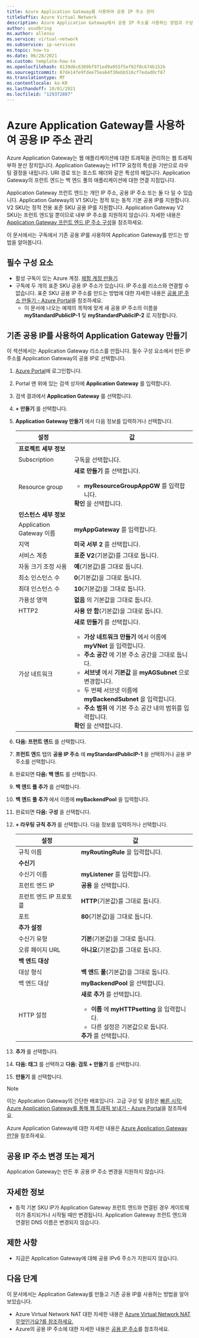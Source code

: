 ```yaml
---
title: Azure Application Gateway를 사용하여 공용 IP 주소 관리
titleSuffix: Azure Virtual Network
description: Azure Application Gateway에서 공용 IP 주소를 사용하는 방법과 구성을 변경하고 관리하는 방법을 알아봅니다.
author: asudbring
ms.author: allensu
ms.service: virtual-network
ms.subservice: ip-services
ms.topic: how-to
ms.date: 06/28/2021
ms.custom: template-how-to
ms.openlocfilehash: 8139d6c6309bf971ed9a955f5ef02f0c674b152b
ms.sourcegitcommit: 87de14fe9fdee75ea64f30ebb516cf7edad0cf87
ms.translationtype: MT
ms.contentlocale: ko-KR
ms.lasthandoff: 10/01/2021
ms.locfileid: "129372887"
---
```

# <a name="manage-a-public-ip-address-with-an-azure-application-gateway"></a>Azure Application Gateway를 사용하여 공용 IP 주소 관리

Azure Application Gateway는 웹 애플리케이션에 대한 트래픽을 관리하는 웹 트래픽 부하 분산 장치입니다. Application Gateway는 HTTP 요청의 특성을 기반으로 라우팅 결정을 내립니다. URI 경로 또는 호스트 헤더와 같은 특성의 예입니다.  Application Gateway의 프런트 엔드는 백 엔드 풀의 애플리케이션에 대한 연결 지점입니다. 

Application Gateway 프런트 엔드는 개인 IP 주소, 공용 IP 주소 또는 둘 다 일 수 있습니다.  Application Gateway의 V1 SKU는 정적 또는 동적 기본 공용 IP를 지원합니다.  V2 SKU는 정적 전용 표준 SKU 공용 IP를 지원합니다. Application Gateway V2 SKU는 프런트 엔드일 뿐이므로 내부 IP 주소를 지원하지 않습니다.  자세한 내용은 [Application Gateway 프런트 엔드 IP 주소 구성](../../application-gateway/configuration-front-end-ip.md)을 참조하세요.  

이 문서에서는 구독에서 기존 공용 IP를 사용하여 Application Gateway를 만드는 방법을 알아봅니다. 

## <a name="prerequisites"></a>필수 구성 요소

- 활성 구독이 있는 Azure 계정. [체험 계정 만들기](https://azure.microsoft.com/free/?ref=microsoft.com&utm_source=microsoft.com&utm_medium=docs&utm_campaign=visualstudio)
- 구독에 두 개의 표준 SKU 공용 IP 주소가 있습니다. IP 주소를 리소스와 연결할 수 없습니다. 표준 SKU 공용 IP 주소를 만드는 방법에 대한 자세한 내용은 [공용 IP 주소 만들기 - Azure Portal](../../virtual-network/create-public-ip-portal.md)을 참조하세요.
    - 이 문서에 나오는 예제의 목적에 맞게 새 공용 IP 주소의 이름을 **myStandardPublicIP-1** 및 **myStandardPublicIP-2** 로 지정합니다.

## <a name="create-application-gateway-existing-public-ip"></a>기존 공용 IP를 사용하여 Application Gateway 만들기

이 섹션에서는 Application Gateway 리소스를 만듭니다. 필수 구성 요소에서 만든 IP 주소를 Application Gateway의 공용 IP로 선택합니다.

1. [Azure Portal](https://portal.azure.com)에 로그인합니다.

2. Portal 맨 위에 있는 검색 상자에 **Application Gateway** 를 입력합니다.

3. 검색 결과에서 **Application Gateway** 를 선택합니다.

4. **+ 만들기** 를 선택합니다.

5. **Application Gateway 만들기** 에서 다음 정보를 입력하거나 선택합니다.

    | 설정 | 값 |
    | ------- | ----- |
    | **프로젝트 세부 정보** |   |
    | Subscription | 구독을 선택합니다. |
    | Resource group | **새로 만들기** 를 선택합니다.<ul><li>**myResourceGroupAppGW** 를 입력합니다.</li></ul>**확인** 을 선택합니다. |
    | **인스턴스 세부 정보** |   |
    | Application Gateway 이름 | **myAppGateway** 를 입력합니다. |
    | 지역 | **미국 서부 2** 를 선택합니다. |
    | 서비스 계층 | **표준 V2**(기본값)를 그대로 둡니다. |
    | 자동 크기 조정 사용 | **예**(기본값)를 그대로 둡니다. |
    | 최소 인스턴스 수 | **0**(기본값)을 그대로 둡니다. |
    | 최대 인스턴스 수 | **10**(기본값)을 그대로 둡니다. |
    | 가용성 영역 | **없음** 의 기본값을 그대로 둡니다. |
    | HTTP2 | **사용 안 함**(기본값)을 그대로 둡니다. |
    | 가상 네트워크 | **새로 만들기** 를 선택합니다. <ul><li>**가상 네트워크 만들기** 에서 이름에 **myVNet** 을 입력합니다.</li><li>**주소 공간** 에 기본 주소 공간을 그대로 둡니다.</li><li>**서브넷** 에서 **기본값** 을 **myAGSubnet** 으로 변경합니다.</li><li>두 번째 서브넷 이름에 **myBackendSubnet** 을 입력합니다.</li><li>**주소 범위** 에 기본 주소 공간 내의 범위를 입력합니다.</li></ul>**확인** 을 선택합니다.|

6. **다음: 프런트 엔드** 를 선택합니다.

7. **프런트 엔드** 탭의 **공용 IP 주소** 에 **myStandardPublicIP-1** 을 선택하거나 공용 IP 주소를 선택합니다.

8. 완료되면 **다음: 백 엔드** 를 선택합니다. 

9. **백 엔드 풀 추가** 를 선택합니다.

10. **백 엔드 풀 추가** 에서 이름에 **myBackendPool** 을 입력합니다.

11. 완료되면 **다음: 구성** 을 선택합니다.

12. **+ 라우팅 규칙 추가** 를 선택합니다. 다음 정보를 입력하거나 선택합니다.

    | 설정 | 값 |
    | ------- | ----- |
    | 규칙 이름 | **myRoutingRule** 을 입력합니다. |
    | **수신기** |    |
    | 수신기 이름 | **myListener** 를 입력합니다. |
    | 프런트 엔드 IP | **공용** 을 선택합니다. |
    | 프런트 엔드 IP 프로토콜 | **HTTP**(기본값)를 그대로 둡니다. |
    | 포트 | **80**(기본값)을 그대로 둡니다. |
    | **추가 설정** |   |
    | 수신기 유형 | **기본**(기본값)을 그대로 둡니다. |
    | 오류 페이지 URL | **아니요**(기본값)를 그대로 둡니다. |
    | **백 엔드 대상** |    |
    | 대상 형식 | **백 엔드 풀**(기본값)을 그대로 둡니다. |
    | 백 엔드 대상 | **myBackendPool** 을 선택합니다. |
    | HTTP 설정 | **새로 추가** 를 선택합니다.<ul><li>**이름** 에 **myHTTPsetting** 을 입력합니다.</li><li>다른 설정은 기본값으로 둡니다.</li></ul>**추가** 를 선택합니다.|

13. **추가** 를 선택합니다.

14. **다음: 태그** 를 선택하고 **다음: 검토 + 만들기** 를 선택합니다.

15. **만들기** 를 선택합니다.

> [!NOTE]
> 이는 Application Gateway의 간단한 배포입니다. 고급 구성 및 설정은 [빠른 시작: Azure Application Gateway를 통해 웹 트래픽 보내기 - Azure Portal](../../application-gateway/quick-create-portal.md)을 참조하세요.
>
> Azure Application Gateway에 대한 자세한 내용은 [Azure Application Gateway란?](../../application-gateway/overview.md)을 참조하세요.

## <a name="change-or-remove-public-ip-address"></a>공용 IP 주소 변경 또는 제거

Application Gateway는 만든 후 공용 IP 주소 변경을 지원하지 않습니다.

## <a name="more-information"></a>자세한 정보

* 동적 기본 SKU IP가 Application Gateway 프런트 엔드와 연결된 경우 게이트웨이가 중지되거나 시작될 때만 변경됩니다. Application Gateway 프런트 엔드와 연결된 DNS 이름은 변경되지 않습니다. 

## <a name="caveats"></a>제한 사항

* 지금은 Application Gateway에 대해 공용 IPv6 주소가 지원되지 않습니다.  

## <a name="next-steps"></a>다음 단계

이 문서에서는 Application Gateway를 만들고 기존 공용 IP를 사용하는 방법을 알아보았습니다. 

- Azure Virtual Network NAT 대한 자세한 내용은 [Azure Virtual Network NAT 무엇인가요?를 참조하세요.](../nat-gateway/nat-overview.md)
- Azure의 공용 IP 주소에 대한 자세한 내용은 [공용 IP 주소](../../virtual-network/public-ip-addresses.md)를 참조하세요.